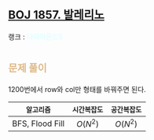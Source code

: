 # <span style="font-size:17pt; font-weight:bold">[BOJ 1857. 발레리노](https://www.acmicpc.net/problem/1857)</span>
랭크 : <span style="color:Lightcyan">__다이아몬드5__</span>
<br>

# <span style="font-size:15pt;color:BurlyWood">문제 풀이</span>

1200번에서 row와 col만 형태를 바꿔주면 된다.
<br>

|`알고리즘`|`시간복잡도`|`공간복잡도`|
|:---:|:---:|:---:|
| BFS, Flood Fill | $O(N^2)$| $O(N^2)$ |

<br><br>
